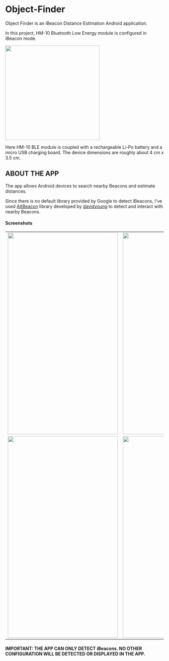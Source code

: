 # Object-Finder

Object Finder is an iBeacon Distance Estimation Android application.

In this project, HM-10 Bluetooth Low Energy module is configured in iBeacon mode.

<img src="https://www.dropbox.com/s/5cjsa29tl0t6vtv/oie_7ULYnXMOSolI.jpg?raw=true" height="300" width="300">

Here HM-10 BLE module is coupled with a rechargeable Li-Po battery and a micro USB charging board.
The device dimensions are roughly about 4 cm x 3.5 cm. 

<H2>
<B> ABOUT THE APP </B>
</H2>
The app allows Android devices to search nearby Beacons and estimate distances.

Since there is no default library provided by Google to detect iBeacons, I've used 
<a href="https://github.com/AltBeacon/android-beacon-library">AltBeacon</a> library developed by <a href="https://github.com/davidgyoung"> davidyoung</a> to detect and interact with nearby Beacons.

<h4>Screenshots</h4>
<table style="width:100%">
  <tr>
    <td><img src = "https://www.dropbox.com/s/r6bqpmj7cecb0yj/searching.png?raw=true" height="640" width="350"></td>
    <td><img src = "https://www.dropbox.com/s/ytxiqndd8vdmq3c/found-keys.png?raw=true" height="640" width="350"></td>
  </tr>
  <tr>
    <td><img src = "https://www.dropbox.com/s/2is106g8j414rxf/distance-est.png?raw=true" height="640" width="350"></td>
    <td><img src = "https://www.dropbox.com/s/urn5ycvda9pfxs9/nav-drawer.png?raw=true" height="640" width="350"></td>
  </tr>  
</table>

<h4>IMPORTANT: THE APP CAN ONLY DETECT iBeacons. NO OTHER CONFIGURATION WILL BE DETECTED OR DISPLAYED IN THE APP.</h4>

